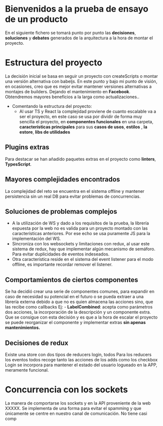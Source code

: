 # Bienvenidos a la prueba de ensayo de un producto

En el siguiente fichero se tomará punto por punto las **decisiones**, **soluciones** y **debates** generados de la arquitectura a la hora de montar el proyecto.


# Estructura del proyecto
La decisión inicial se basa en seguir un proyecto con createScripts o montar una versión alternativa con babeljs.
En este punto y bajo mi punto de visión, en ocasiones, creo que es mejor evitar mantener versiones alternativas a montajes de builders. Dejando el mantenimiento en **Facebook**. Obtendremos mayores beneficios a la larga como actualizaciones..
- Comentando la estructura del proyecto:
	- Al usar TS y React la complejidad proviene de cuanto escalable va a ser el proyecto, en este caso se usa por dividir de forma muy sencilla el proyecto, en **componentes funcionales** en una carpeta, **características principales** para sus **casos de usos**, **estilos** , **la estore**, **libs de utilidades**

## Plugins extras

Para destacar se han añadido paquetes extras en el proyecto como **linters**, **TypesScript**.

## Mayores complejidades  encontrados

La complejidad del reto se encuentra en el sistema offline y mantener persistencia sin un real DB para evitar problemas de concurrencias.

## Soluciones de problemas complejos
- A la utilización de WS y dado a los requisitos de la prueba, la librería expuesta por la web no es valida para un proyecto montado con las características anteriores. Por ese echo se usa puramente JS para la implementación del WS.
- Sincroniza con los websockets y limitaciones con redux, al usar este sistema de redux, hay que implementar algún mecanismo de semáforo. Para evitar duplicidades de eventos indeseados.
- Otra característica reside en el sistema del event listener para el modo offline, es importante recordar remover el listener.

## Comportamientos de ciertos componentes

Se ha decidió crear una serie de componentes comunes, para expandir en caso de necesidad su potencial en el futuro o se pueda extraer a una librería externa debido a que no es quien almacena las acciones sino, que las recibe como callbacks
Ej:	- **LabelCombined**: acepta como parámetros dos acciones, la incorporación de la descripción y un componente extra. Que se consigue con esta decisión y es que a la hora de escalar el proyecto se puede reorganizar el componente y implementar extras **sin apenas mantenimientos.**

## Decisiones de redux
Existe una store con dos tipos de reducers login, todos
Para los reducers los eventos todos recoge tanto las acciones de los adds como los checkbox
Login se incorpora para mantener el estado del usuario logueado en la APP, meramente funcional.


# Concurrencia con los sockets

La manera de comportarse los sockets y en la API proveniente de la web XXXXX. Se implementa de una forma para evitar el spamming y que únicamente se centre en nuestro canal de comunicación. No tiene casi comp
